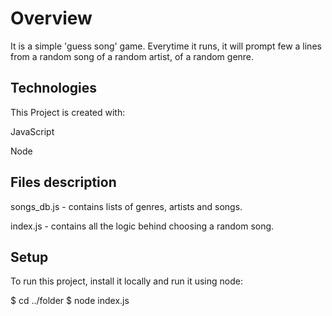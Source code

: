 # Overview
It is a simple 'guess song' game. Everytime it runs, it will prompt few a lines from a random song of a random artist, of a random genre.

## Technologies
This Project is created with:

JavaScript 

Node

## Files description
songs_db.js - contains lists of genres, artists and songs.

index.js - contains all the logic behind choosing a random song.

## Setup
To run this project, install it locally and run it using node:

$ cd ../folder
$ node index.js
